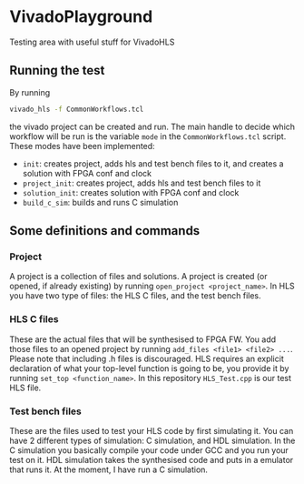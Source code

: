 # VivadoPlayground
Testing area with useful stuff for VivadoHLS

## Running the test
By running
```bash
vivado_hls -f CommonWorkflows.tcl
```
the vivado project can be created and run.
The main handle to decide which workflow will be run is the variable ```mode``` in the ```CommonWorkflows.tcl``` script.
These modes have been implemented:
 * ```init```: creates project, adds hls and test bench files to it, and creates a solution with FPGA conf and clock
 * ```project_init```: creates project, adds hls and test bench files to it
 * ```solution_init```: creates solution with FPGA conf and clock
 * ```build_c_sim```: builds and runs C simulation
 
## Some definitions and commands

### Project
A project is a collection of files and solutions.
A project is created (or opened, if already existing) by running ```open_project <project_name>```.
In HLS you have two type of files: the HLS C files, and the test bench files.

### HLS C files
These are the actual files that will be synthesised to FPGA FW.
You add those files to an opened project by running ```add_files <file1> <file2> ...```. Please note that including .h files is discouraged.
HLS requires an explicit declaration of what your top-level function is going to be, you provide it by running ```set_top <function_name>```.
In this repository ```HLS_Test.cpp``` is our test HLS file.

### Test bench files
These are the files used to test your HLS code by first simulating it. 
You can have 2 different types of simulation: C simulation, and HDL simulation.
In the C simulation you basically compile your code under GCC and you run your test on it.
HDL simulation takes the synthesised code and puts in a emulator that runs it.
At the moment, I have run a C simulation.
